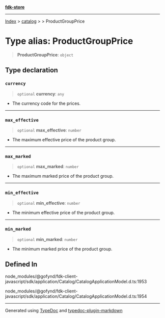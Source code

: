 [**fdk-store**](../../../README.md)
***

[Index](../../../API.md) > [catalog](../../README.md) > [<internal>](../README.md) > ProductGroupPrice

# Type alias: ProductGroupPrice

> **ProductGroupPrice**: `object`

## Type declaration

### `currency`

> `optional` **currency**: `any`

- The currency code for the prices.

***

### `max_effective`

> `optional` **max\_effective**: `number`

- The maximum effective price of the product group.

***

### `max_marked`

> `optional` **max\_marked**: `number`

- The maximum marked price of the product group.

***

### `min_effective`

> `optional` **min\_effective**: `number`

- The minimum effective price of the product group.

***

### `min_marked`

> `optional` **min\_marked**: `number`

- The minimum marked price of the product group.

## Defined In

node\_modules/@gofynd/fdk-client-javascript/sdk/application/Catalog/CatalogApplicationModel.d.ts:1953

node\_modules/@gofynd/fdk-client-javascript/sdk/application/Catalog/CatalogApplicationModel.d.ts:1954

***
Generated using [TypeDoc](https://typedoc.org/) and [typedoc-plugin-markdown](https://www.npmjs.com/package/typedoc-plugin-markdown)
